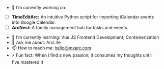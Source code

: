 - 🔭 I’m currently working on:
- [ ] **TimeEditArc:** An intuitive Python script for importing iCalendar events into Google Calendar.
- [ ] **ArcNest:** A family management hub for tasks and events. 

- 🌱 I’m currently learning: Vue.JS Frontend Development, Containerization
- 💬 Ask me about: ArcLife
- 📫 How to reach me: hello@mxarc.com
- ⚡ Fun fact: When I find a new passion, it consumes my thoughts until I've mastered it
